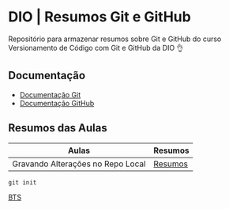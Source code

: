 # DIO | Resumos Git e GitHub

Repositório para armazenar resumos sobre Git e GitHub do curso Versionamento de Código com Git e GitHub da DIO 👌

## Documentação
- [Documentação Git](https://git-scm.com/docs/git/pt_BR)
- [Documentação GitHub](https://docs.github.com/pt)

## Resumos das Aulas

| Aulas | Resumos |
|-------|---------|
|Gravando Alterações no Repo Local | [Resumos](https://www.youtube.com/watch?v=wKysONrSmew)

```
git init
```
 [BTS](https://ibighit.com/bts/eng/)